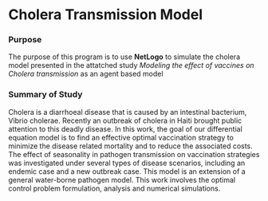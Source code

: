 # Cholera Transmission Model

### Purpose
The purpose of this program is to use **NetLogo** to simulate the cholera model presented in the attatched study _Modeling the effect of vaccines on Cholera transmission_ as an agent based model

### Summary of Study
Cholera is a diarrhoeal disease that is caused by an intestinal bacterium, Vibrio cholerae. Recently an outbreak of cholera in Haiti brought public attention to this deadly disease. In this work, the goal of our differential equation model is to find an effective optimal vaccination strategy to minimize the disease related mortality and to reduce the associated costs. The effect of seasonality in pathogen transmission on vaccination strategies was investigated under several types of disease scenarios, including an endemic case and a new outbreak case. This model is an extension of a general water-borne pathogen model. This work involves the optimal control problem formulation, analysis and numerical simulations.
